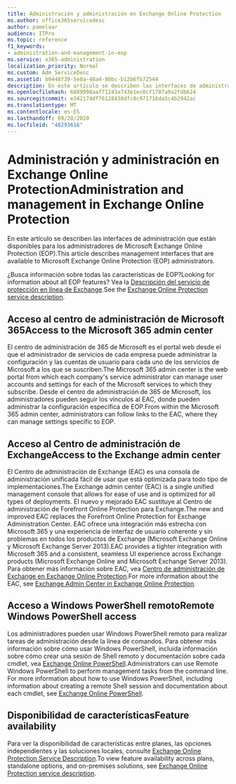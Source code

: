 ```yaml
---
title: Administración y administración en Exchange Online Protection
ms.author: office365servicedesc
author: pamelaar
audience: ITPro
ms.topic: reference
f1_keywords:
- administration-and-management-in-eop
ms.service: o365-administration
localization_priority: Normal
ms.custom: Adm_ServiceDesc
ms.assetid: b9448f39-5e8a-48a4-80bc-b12b6fb72544
description: En este artículo se describen las interfaces de administración que están disponibles para los administradores de Microsoft Exchange Online Protection (EOP).
ms.openlocfilehash: 6889998aaf71243a743e1ec0cf1787a9a2fdb624
ms.sourcegitcommit: e342174df76128430dfc8c971716da5c4b2942ac
ms.translationtype: MT
ms.contentlocale: es-ES
ms.lasthandoff: 09/28/2020
ms.locfileid: "48293616"
---
```

# <a name="administration-and-management-in-exchange-online-protection"></a><span data-ttu-id="886fc-103">Administración y administración en Exchange Online Protection</span><span class="sxs-lookup"><span data-stu-id="886fc-103">Administration and management in Exchange Online Protection</span></span>

<span data-ttu-id="886fc-104">En este artículo se describen las interfaces de administración que están disponibles para los administradores de Microsoft Exchange Online Protection (EOP).</span><span class="sxs-lookup"><span data-stu-id="886fc-104">This article describes management interfaces that are available to Microsoft Exchange Online Protection (EOP) administrators.</span></span>
  
<span data-ttu-id="886fc-105">¿Busca información sobre todas las características de EOP?</span><span class="sxs-lookup"><span data-stu-id="886fc-105">Looking for information about all EOP features?</span></span> <span data-ttu-id="886fc-106">Vea la [Descripción del servicio de protección en línea de Exchange](exchange-online-protection-service-description.md).</span><span class="sxs-lookup"><span data-stu-id="886fc-106">See the [Exchange Online Protection service description](exchange-online-protection-service-description.md).</span></span>
  
## <a name="access-to-the-microsoft-365-admin-center"></a><span data-ttu-id="886fc-107">Acceso al centro de administración de Microsoft 365</span><span class="sxs-lookup"><span data-stu-id="886fc-107">Access to the Microsoft 365 admin center</span></span>

<span data-ttu-id="886fc-108">El centro de administración de 365 de Microsoft es el portal web desde el que el administrador de servicios de cada empresa puede administrar la configuración y las cuentas de usuario para cada uno de los servicios de Microsoft a los que se suscriben.</span><span class="sxs-lookup"><span data-stu-id="886fc-108">The Microsoft 365 admin center is the web portal from which each company's service administrator can manage user accounts and settings for each of the Microsoft services to which they subscribe.</span></span> <span data-ttu-id="886fc-109">Desde el centro de administración de 365 de Microsoft, los administradores pueden seguir los vínculos al EAC, donde pueden administrar la configuración específica de EOP.</span><span class="sxs-lookup"><span data-stu-id="886fc-109">From within the Microsoft 365 admin center, administrators can follow links to the EAC, where they can manage settings specific to EOP.</span></span>
  
## <a name="access-to-the-exchange-admin-center"></a><span data-ttu-id="886fc-110">Acceso al Centro de administración de Exchange</span><span class="sxs-lookup"><span data-stu-id="886fc-110">Access to the Exchange admin center</span></span>

<span data-ttu-id="886fc-111">El Centro de administración de Exchange (EAC) es una consola de administración unificada fácil de usar que está optimizada para todo tipo de implementaciones.</span><span class="sxs-lookup"><span data-stu-id="886fc-111">The Exchange admin center (EAC) is a single unified management console that allows for ease of use and is optimized for all types of deployments.</span></span> <span data-ttu-id="886fc-112">El nuevo y mejorado EAC sustituye al Centro de administración de Forefront Online Protection para Exchange.</span><span class="sxs-lookup"><span data-stu-id="886fc-112">The new and improved EAC replaces the Forefront Online Protection for Exchange Administration Center.</span></span> <span data-ttu-id="886fc-113">EAC ofrece una integración más estrecha con Microsoft 365 y una experiencia de interfaz de usuario coherente y sin problemas en todos los productos de Exchange (Microsoft Exchange Online y Microsoft Exchange Server 2013).</span><span class="sxs-lookup"><span data-stu-id="886fc-113">EAC provides a tighter integration with Microsoft 365 and a consistent, seamless UI experience across Exchange products (Microsoft Exchange Online and Microsoft Exchange Server 2013).</span></span> <span data-ttu-id="886fc-114">Para obtener más información sobre EAC, vea [Centro de administración de Exchange en Exchange Online Protection](https://go.microsoft.com/fwlink/p/?LinkId=282381).</span><span class="sxs-lookup"><span data-stu-id="886fc-114">For more information about the EAC, see [Exchange Admin Center in Exchange Online Protection](https://go.microsoft.com/fwlink/p/?LinkId=282381).</span></span>
  
## <a name="remote-windows-powershell-access"></a><span data-ttu-id="886fc-115">Acceso a Windows PowerShell remoto</span><span class="sxs-lookup"><span data-stu-id="886fc-115">Remote Windows PowerShell access</span></span>

 <span data-ttu-id="886fc-p104">Los administradores pueden usar Windows PowerShell remoto para realizar tareas de administración desde la línea de comandos. Para obtener más información sobre cómo usar Windows PowerShell, incluida información sobre cómo crear una sesión de Shell remoto y documentación sobre cada cmdlet, vea [Exchange Online PowerShell](https://go.microsoft.com/fwlink/p/?LinkId=282266).</span><span class="sxs-lookup"><span data-stu-id="886fc-p104">Administrators can use Remote Windows PowerShell to perform management tasks from the command line. For more information about how to use Windows PowerShell, including information about creating a remote Shell session and documentation about each cmdlet, see [Exchange Online PowerShell](https://go.microsoft.com/fwlink/p/?LinkId=282266).</span></span>
  
## <a name="feature-availability"></a><span data-ttu-id="886fc-118">Disponibilidad de características</span><span class="sxs-lookup"><span data-stu-id="886fc-118">Feature availability</span></span>

<span data-ttu-id="886fc-119">Para ver la disponibilidad de características entre planes, las opciones independientes y las soluciones locales, consulte [Exchange Online Protection Service Description](exchange-online-protection-service-description.md).</span><span class="sxs-lookup"><span data-stu-id="886fc-119">To view feature availability across plans, standalone options, and on-premises solutions, see [Exchange Online Protection service description](exchange-online-protection-service-description.md).</span></span>
  